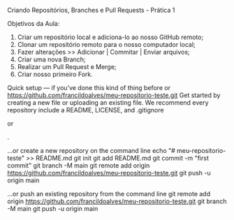 Criando Repositórios, Branches e Pull Requests - Prática 1

Objetivos da Aula:
1. Criar um repositório local e adiciona-lo ao nosso GitHub remoto;
2. Clonar um repositório remoto para o nosso computador local;
3. Fazer alterações >> Adicionar | Commitar | Enviar arquivos;
4. Criar uma nova Branch;
5. Realizar um Pull Request e Merge;
6. Criar nosso primeiro Fork.

Quick setup — if you’ve done this kind of thing before
or
https://github.com/francildoalves/meu-repositorio-teste.git
Get started by creating a new file or uploading an existing file. We recommend every repository include a README, LICENSE, and .gitignore

or	

.

…or create a new repository on the command line
echo "# meu-repositorio-teste" >> README.md
git init
git add README.md
git commit -m "first commit"
git branch -M main
git remote add origin https://github.com/francildoalves/meu-repositorio-teste.git
git push -u origin main

…or push an existing repository from the command line 
git remote add origin https://github.com/francildoalves/meu-repositorio-teste.git 
git branch -M main 
git push -u origin main
